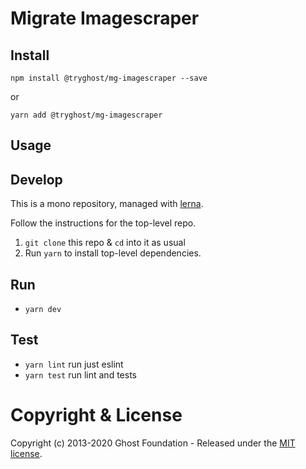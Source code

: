 # Migrate Imagescraper

## Install

`npm install @tryghost/mg-imagescraper --save`

or

`yarn add @tryghost/mg-imagescraper`


## Usage


## Develop

This is a mono repository, managed with [lerna](https://lernajs.io/).

Follow the instructions for the top-level repo.
1. `git clone` this repo & `cd` into it as usual
2. Run `yarn` to install top-level dependencies.


## Run

- `yarn dev`


## Test

- `yarn lint` run just eslint
- `yarn test` run lint and tests




# Copyright & License

Copyright (c) 2013-2020 Ghost Foundation - Released under the [MIT license](LICENSE).
